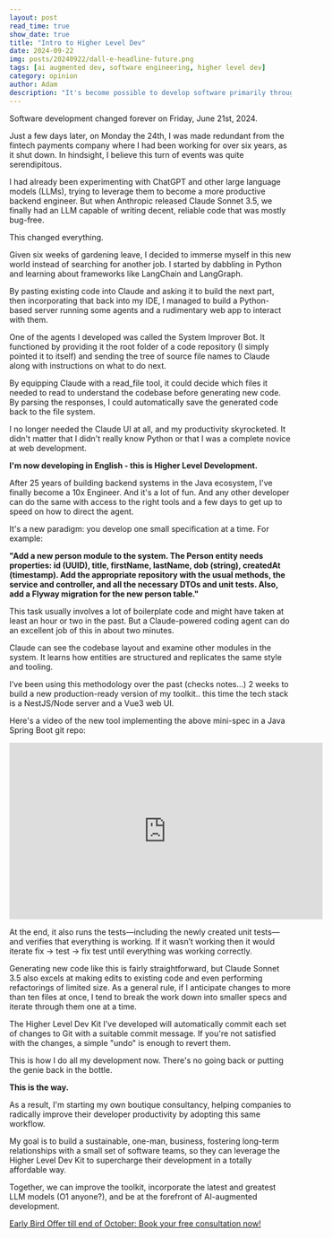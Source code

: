 ```yaml
---
layout: post
read_time: true
show_date: true
title: "Intro to Higher Level Dev"
date: 2024-09-22
img: posts/20240922/dall-e-headline-future.png
tags: [ai augmented dev, software engineering, higher level dev]
category: opinion
author: Adam
description: "It's become possible to develop software primarily through natural language by working in tandem with an LLM-powered Software Engineering Agent."
---
```

Software development changed forever on Friday, June 21st, 2024. 

Just a few days later, on Monday the 24th, I was made redundant from the fintech payments company where I had been working for over six years, as it shut down. In hindsight, I believe this turn of events was quite serendipitous.

I had already been experimenting with ChatGPT and other large language models (LLMs), trying to leverage them to become a more productive backend engineer. 
But when Anthropic released Claude Sonnet 3.5, we finally had an LLM capable of writing decent, reliable code that was mostly bug-free. 

This changed everything.

Given six weeks of gardening leave, I decided to immerse myself in this new world instead of searching for another job. 
I started by dabbling in Python and learning about frameworks like LangChain and LangGraph. 

By pasting existing code into Claude and asking it to build the next part, then incorporating that back into my IDE, I managed to build a Python-based server running some agents and a rudimentary web app to interact with them.

One of the agents I developed was called the System Improver Bot. It functioned by providing it the root folder of a code 
repository (I simply pointed it to itself) and sending the tree of source file names to Claude along with instructions on what 
to do next. 

By equipping Claude with a read_file tool, it could decide which files it needed to read to understand the codebase before generating new code. By parsing the responses, I could automatically save the generated code back to the file system. 

I no longer needed the Claude UI at all, and my productivity skyrocketed. It didn't matter that I didn't really know Python or that I was a complete novice at web development. 

<b>I'm now developing in English - this is Higher Level Development.</b>

After 25 years of building backend systems in the Java ecosystem, I've finally become a 10x Engineer. And it's a lot of fun. And any other developer can do the same with access to the right tools and a few days to get up to speed on how to direct the agent.

It's a new paradigm: you develop one small specification at a time.
For example:

<b>"Add a new person module to the system. The Person entity needs properties: id (UUID), title, firstName, lastName, dob (string), createdAt (timestamp). Add the appropriate repository with the usual methods, the service and controller, and all the necessary DTOs and unit tests. Also, add a Flyway migration for the new person table."</b>

This task usually involves a lot of boilerplate code and might have taken at least an hour or two in the past. But a Claude-powered coding agent can do an excellent job of this in about two minutes. 

Claude can see the codebase layout and examine other modules in the system. It learns how entities are structured and replicates the same style and tooling.

I’ve been using this methodology over the past (checks notes…) 2 weeks to build a new production-ready version of my toolkit.. this time the tech stack is a NestJS/Node server and a Vue3 web UI.

Here's a video of the new tool implementing the above mini-spec in a Java Spring Boot git repo:

<iframe width="560" height="315" src="https://www.youtube.com/embed/Wckhd-vIaw4?si=udK7EkIuZZLmjKSU" title="YouTube video player" frameborder="0" allow="accelerometer; autoplay; clipboard-write; encrypted-media; gyroscope; picture-in-picture; web-share" referrerpolicy="strict-origin-when-cross-origin" allowfullscreen></iframe>

At the end, it also runs the tests—including the newly created unit tests—and verifies that everything is working. If it wasn’t working then it would iterate fix -> test -> fix test until everything was working correctly.

Generating new code like this is fairly straightforward, but Claude Sonnet 3.5 also excels at making edits to existing code and even performing refactorings of limited size. As a general rule, if I anticipate changes to more than ten files at once, I tend to break the work down into smaller specs and iterate through them one at a time.

The Higher Level Dev Kit I've developed will automatically commit each set of changes to Git with a suitable commit message. If you're not satisfied with the changes, a simple "undo" is enough to revert them.

This is how I do all my development now. There's no going back or putting the genie back in the bottle.

<b>This is the way.</b>

As a result, I'm starting my own boutique consultancy, helping companies to radically improve their developer productivity by adopting this same workflow.

My goal is to build a sustainable, one-man, business, fostering long-term relationships with a small set of software teams, so they can leverage the Higher Level Dev Kit to supercharge their development in a totally affordable way.

Together, we can improve the toolkit, incorporate the latest and greatest LLM models (O1 anyone?), and be at the forefront of AI-augmented development.

<a href="https://www.higherleveldev.com/dyp-offer?utm_source=blog&utm_medium=linkedin&utm_campaign=intro-to-hld" target="_blank">Early Bird Offer till end of October: Book your free consultation now!</a>

